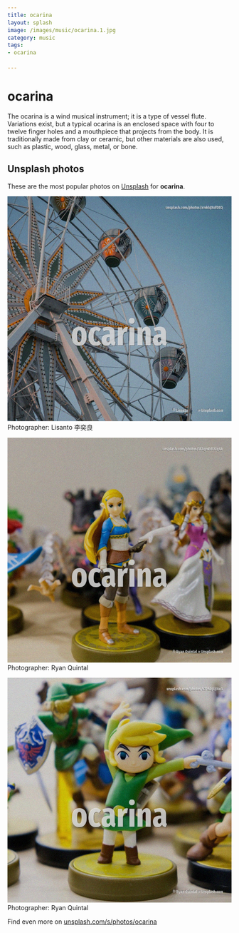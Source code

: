 ```yaml
---
title: ocarina
layout: splash
image: /images/music/ocarina.1.jpg
category: music
tags:
- ocarina

---
```

# ocarina

The ocarina is a wind musical instrument; it is a type of vessel flute. Variations exist, but a typical ocarina is an enclosed space with four to twelve finger holes and a  mouthpiece that projects from the body. It is traditionally made from clay or ceramic, but other materials are also used, such as plastic,  wood, glass, metal, or bone.   

 
## Unsplash photos
These are the most popular photos on [Unsplash](https://unsplash.com) for **ocarina**.
 
![ocarina](/images/music/ocarina.1.jpg)
Photographer:  Lisanto 李奕良
 
![ocarina](/images/music/ocarina.2.jpg)
Photographer:  Ryan Quintal
 
![ocarina](/images/music/ocarina.3.jpg)
Photographer:  Ryan Quintal
 
Find even more on [unsplash.com/s/photos/ocarina](https://unsplash.com/s/photos/ocarina)
 
